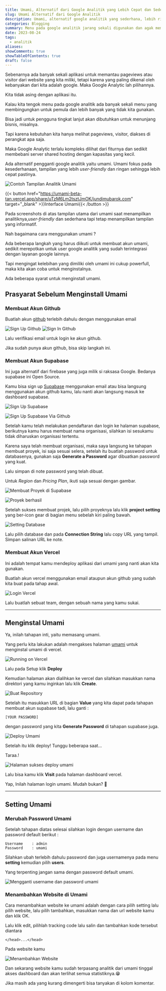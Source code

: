 ```yaml
---
title: Umami, Alternatif dari Google Analitik yang Lebih Cepat dan Sederhana
slug: Umami Alternatif dari Google Analitik
description: Umami, alternatif google analitik yang sederhana, lebih ringan dan cepat serta tidak membebani server karena size yang lebih kecil.
categories: Blogging
summary: Menu pada google analitik jarang sekali digunakan dan agak membebani server, ada alternatif penggantinya yaitu Umami, lebih ringan, cepat, sederhana dan mengurangi beban server.
date: 2023-08-24
tags:
  - analitik
aliases:
showComments: true
showTableOfContents: true
draft: false
---
```


Sebenarnya ada banyak sekali aplikasi untuk memantau pageviews atau visitor dari website yang kita miliki, tetapi karena yang paling dikenal oleh kebanyakan dari kita adalah google. Maka Google Analytic lah pilihannya.

Kita tidak asing dengan aplikasi itu.

Kalau kita tengok menu pada google analitik ada banyak sekali menu yang membingungkan untuk pemula dan lebih banyak yang tidak kita gunakan.

Bisa jadi untuk pengguna tingkat lanjut akan dibutuhkan untuk menunjang bisnis, misalnya.

Tapi karena kebutuhan kita hanya melihat pageviews, visitor, diakses di perangkat apa saja.

Maka Google Analytic terlalu kompleks dilihat dari fiturnya dan sedikit membebani server shared hosting dengan kapasitas yang kecil.

Ada alternatif pengganti google analitik yaitu umami.
Umami fokus pada kesederhanaan, tampilan yang lebih _user-friendly_ dan ringan sehingga lebih cepat pastinya.

![ Contoh Tampilan Analitik Umami](./analitik-umami.png 'Tampilan Analitik Umami')

{{< button href="https://umami-beta-tan.vercel.app/share/uTzM6Lm2tsztJmOK/jundimubarok.com" target="_blank" >}}Interface Umami{{< /button >}}

Pada screenshots di atas tampilan utama dari umami saat menampilkan analitiknya,_user-friendly_ dan sederhana tapi tetap menampilkan tampilan yang informatif.

Nah bagaimana cara menggunakan umami ?

Ada beberapa langkah yang harus diikuti untuk membuat akun umami, sedikit merepotkan untuk user google analitik yang sudah terintegrasi dengan layanan google lainnya.

Tapi mengingat kelebihan yang dimiliki oleh umami ini cukup powerfull, maka kita akan coba untuk menginstalnya.

Ada beberapa syarat untuk menginstall umami.

## Prasyarat Sebelum Menginstall Umami

### Membuat Akun Github

Buatlah akun [github](https://github.com/) terlebih dahulu dengan menggunakan email

![Sign Up Github](./screenshot-sign-up-github.png 'Sign Up Github')
![Sign In Github](./screenshot-sign-in-github.png 'Sign In Github')

Lalu verifikasi email untuk login ke akun github.

Jika sudah punya akun github, bisa skip langkah ini.

### Membuat Akun Supabase

Ini juga alternatif dari firebase yang juga milik si raksasa Google.
Bedanya supabase ini Open Source.

Kamu bisa sign up [Supabase](https://supabase.com) menggunakan email atau bisa langsung menggunakan akun github kamu, lalu nanti akan langsung masuk ke dashboard supabase.

![Sign Up Supabase](./login-supabase.png 'Halaman Sign Up Supabase')

![Sign Up Supabase Via Github](./login-via-github.png 'Sign Up Menggunakan Akun Github')

Setelah kamu telah melakukan pendaftaran dan login ke halaman supabase, berikutnya kamu harus membuat nama organisasi, silahkan isi sesukamu tidak diharuskan organisasi tertentu.

Karena saya telah membuat organisasi, maka saya langsung ke tahapan membuat proyek, isi saja sesuai selera, setelah itu buatlah password untuk databasenya, gunakan saja **Generate a Password** agar dibuatkan password yang kuat.

Lalu simpan di note password yang telah dibuat.

Untuk _Region_ dan _Pricing Plan_, ikuti saja sesuai dengan gambar.

![Membuat Proyek di Supabase](./membuat-proyek-supabase.png 'Membuat Proyek di Supabase')

![Proyek berhasil](./proyek-berhasil.png)

Setelah sukses membuat projek, lalu pilih proyeknya lalu klik **project setting** yang ber-icon gear di bagian menu sebelah kiri paling bawah.

![Setting Database](./setting-database.png 'Setting Database')

Lalu pilih database dan pada **Connection String** lalu copy URL yang tampil. Simpan salinan URL ke note.

### Membuat Akun Vercel

Ini adalah tempat kamu mendeploy aplikasi dari umami yang nanti akan kita gunakan.

Buatlah akun vercel menggunakan email ataupun akun github yang sudah kita buat pada tahap awal.

![Login Vercel](./login-vercel.png)

Lalu buatlah sebuat team, dengan sebuah nama yang kamu sukai.

---

<div>
<script async src="https://pagead2.googlesyndication.com/pagead/js/adsbygoogle.js?client=ca-pub-1028861450285140"
     crossorigin="anonymous"></script>
<!-- Iklan horizontal -->
<ins class="adsbygoogle"
     style="display:block"
     data-ad-client="ca-pub-1028861450285140"
     data-ad-slot="1294831496"
     data-ad-format="auto"
     data-full-width-responsive="true"></ins>
<script>
     (adsbygoogle = window.adsbygoogle || []).push({});
</script>
</div>

## Menginstal Umami

Ya, inilah tahapan inti, yaitu memasang umami.

Yang perlu kita lakukan adalah mengakses halaman [umami](https://umami.is/docs/running-on-vercel) untuk menginstal umami di vercel.

![Running on Vercel](./running-on-vercel.png)

Lalu pada Setup klik **Deploy**

Kemudian halaman akan dialihkan ke vercel dan silahkan masukkan nama direktori yang kamu inginkan lalu klik **Create**.

![Buat Repository](./masukkan-repository.png)

Setelah itu masukkan URL di bagian **Value** yang kita dapat pada tahapan membuat akun supabase tadi, lalu ganti :

```
[YOUR PASSWORD]
```

dengan password yang kita **Generate Password** di tahapan supabase juga.

![Deploy Umami](./deploy-umami.png)

Setelah itu klik deploy!
Tunggu beberapa saat...

Taraa.!

![Halaman sukses deploy umami](./laman-sukses-vercel.png)

Lalu bisa kamu klik **Visit** pada halaman dashboard vercel.

Yap, Inilah halaman login umami.
Mudah bukan? 🤭

---

## Setting Umami

### Merubah Password Umami

Setelah tahapan diatas selesai silahkan login dengan username dan password default berikut :

```
Username    : admin
Password    : umami
```

Silahkan ubah terlebih dahulu password dan juga usernamenya pada menu **setting** kemudian pilih **users**.

Yang terpenting jangan sama dengan password default umami.

![Mengganti username dan password umami](./ganti-password-umami.png)

### Menambahkan Website di Umami

Cara menambahkan website ke umami adalah dengan cara pilih setting lalu pilih website, lalu pilih tambahkan, masukkan nama dan url website kamu dan klik OK.

Lalu klik edit, pilihlah tracking code lalu salin dan tambahkan kode tersebut diantara

```
</head>...</head>
```

Pada website kamu

![Menambahkan Website](./setting-website.png)

Dan sekarang website kamu sudah terpasang analitik dari umami tinggal akses dashboard dan akan terlihat semua statistiknya.😁

Jika masih ada yang kurang dimengerti bisa tanyakan di kolom komentar.

<div>
<script async src="https://pagead2.googlesyndication.com/pagead/js/adsbygoogle.js?client=ca-pub-1028861450285140"
     crossorigin="anonymous"></script>
<!-- Iklan horizontal -->
<ins class="adsbygoogle"
     style="display:block"
     data-ad-client="ca-pub-1028861450285140"
     data-ad-slot="1294831496"
     data-ad-format="auto"
     data-full-width-responsive="true"></ins>
<script>
     (adsbygoogle = window.adsbygoogle || []).push({});
</script>
</div>
